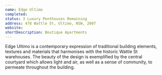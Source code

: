 ```yaml
---
name: Edge Ultimo
completed: 
status: 3 Luxury Penthouses Remaining
address: 478 Wattle St, Ultimo, NSW, 2007
website: 
shortDescription: Boutique Apartments
---
```

Edge Ultimo is a contemporary expression of traditional building elements, textures and materials that harmonises with the historic Wattle St warehouses. The beauty of the design is exemplified by the central courtyard which allows light and air, as well as a sense of community, to permeate throughout the building.